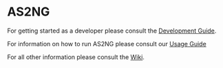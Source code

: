 # AS2NG

For getting started as a developer please consult the [Development Guide](/.github/development.md).

For information on how to run AS2NG please consult our [Usage Guide](/.github/usage.md)

For all other information please consult the [Wiki](https://github.com/freight-trust/as2ng/wiki).

